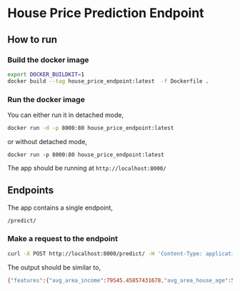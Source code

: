 # House Price Prediction Endpoint

## How to run

### Build the docker image

```bash
export DOCKER_BUILDKIT=1
docker build --tag house_price_endpoint:latest  -f Dockerfile .
```

### Run the docker image

You can either run it in detached mode,

```bash
docker run -d -p 8000:80 house_price_endpoint:latest
```

or without detached mode,

```
docker run -p 8000:80 house_price_endpoint:latest
```

The app should be running at `http://localhost:8000/`

## Endpoints

The app contains a single endpoint,

```bash
/predict/
```

### Make a request to the endpoint

```bash
curl -X POST http://localhost:8000/predict/ -H 'Content-Type: application/json' -d '{"features":{"avg_area_income":79545.45857431678,"avg_area_house_age":5.682861321615587,"avg_area_number_of_rooms":7.009188142792237,"avg_area_number_of_bedrooms":4.09,"area_population":23086.800502686456,"address":"208 Michael Ferry Apt. 674 Laurabury, NE 37010-5101"},"provider": "payment-api"}'
```

The output should be similar to,

```bash
{"features":{"avg_area_income":79545.45857431678,"avg_area_house_age":5.682861321615587,"avg_area_number_of_rooms":7.009188142792237,"avg_area_number_of_bedrooms":4.09,"area_population":23086.800502686456,"address":"208 Michael Ferry Apt. 674 Laurabury, NE 37010-5101"},"provider":"payment-api","output":1244892.8}
```
